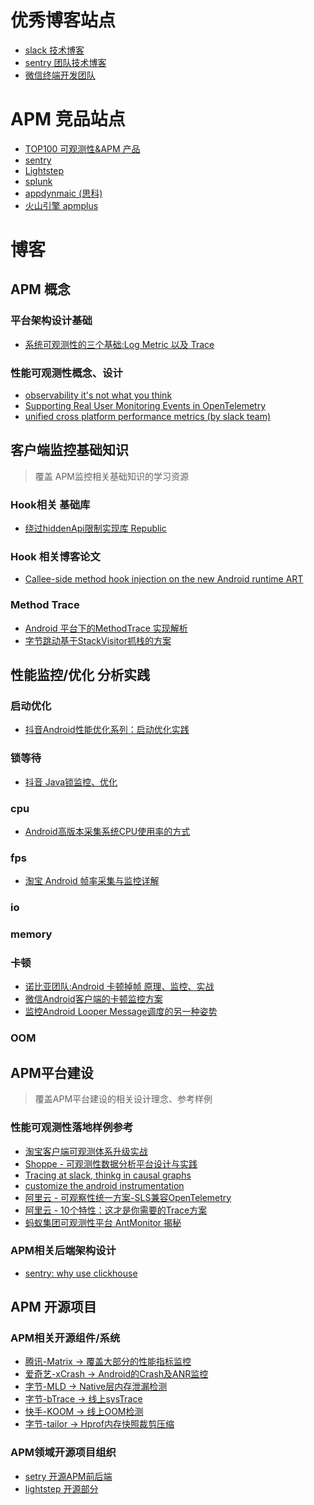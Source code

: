 # 优秀博客站点
- [slack 技术博客](https://slack.engineering/)
- [sentry 团队技术博客](https://blog.sentry.io/?utm_source=google&utm_medium=cpc&utm_campaign=9575834316&utm_content=g&utm_term=sentry&gclid=CjwKCAjw682TBhATEiwA9crl3yQC4mrsWFy3T7VqohWwc20EZVGchpZtlknaP7ahTOAA_ml7FDNuVhoCthYQAvD_BwE)
- [微信终端开发团队](https://cloud.tencent.com/developer/user/598196)

# APM 竞品站点
- [TOP100 可观测性&APM 产品](https://haydenjames.io/20-top-server-monitoring-application-performance-monitoring-apm-solutions/)
- [sentry](https://sentry.io/)
- [Lightstep](https://docs.lightstep.com/)
- [splunk](https://www.splunk.com/)
- [appdynmaic (思科)](https://www.appdynamics.com/)
- [火山引擎 apmplus](https://www.volcengine.com/product/apmplus)
# 博客

## APM 概念

### 平台架构设计基础
- [系统可观测性的三个基础:Log Metric 以及 Trace](https://cribl.io/blog/logs-events-metrics-and-traces-oh-my/)

### 性能可观测性概念、设计

- [observability it's not what you think](https://www.splunk.com/en_us/blog/devops/observability-it-s-not-what-you-think.html)
- [Supporting Real User Monitoring Events in OpenTelemetry](https://github.com/open-telemetry/oteps/issues/169#)
- [unified cross platform performance metrics (by slack team)](https://slack.engineering/unified-cross-platform-performance-metrics/)

## 客户端监控基础知识
>覆盖 APM监控相关基础知识的学习资源

### Hook相关 基础库
- [绕过hiddenApi限制实现库 Republic](https://github.com/whulzz1993/RePublic)

### Hook 相关博客论文
- [Callee-side method hook injection
on the new Android runtime ART](https://publications.cispa.saarland/143/1/arthook_thesis.pdf)

### Method Trace
- [Android 平台下的MethodTrace 实现解析](https://juejin.cn/post/7107137302043820039)
- [字节跳动基于StackVisitor抓栈的方案](https://blog.csdn.net/ByteDanceTech/article/details/119621240)
## 性能监控/优化 分析实践
### 启动优化
- [抖音Android性能优化系列：启动优化实践](https://blog.csdn.net/ByteDanceTech/article/details/123748980)

### 锁等待
- [抖音 Java锁监控、优化](https://blog.csdn.net/ByteDanceTech/article/details/125863436)
### cpu
- [Android高版本采集系统CPU使用率的方式](https://juejin.cn/post/7135034198158475300)

### fps
- [淘宝 Android 帧率采集与监控详解](https://developer.aliyun.com/article/860539)

### io

### memory

### 卡顿
- [诺比亚团队:Android 卡顿掉帧 原理、监控、实战](https://www.jianshu.com/p/f1a777551b70)
- [微信Android客户端的卡顿监控方案](https://cloud.tencent.com/developer/article/1846821)
- [监控Android Looper Message调度的另一种姿势](https://juejin.cn/post/7139741012456374279)

### OOM

## APM平台建设
>覆盖APM平台建设的相关设计理念、参考样例


### 性能可观测性落地样例参考
- [淘宝客户端可观测体系升级实战](https://mp.weixin.qq.com/s?__biz=Mzg4MjE5OTI4Mw==&mid=2247494767&idx=1&sn=86ce1d22a30d453676fffdc2458d02b9&source=41#wechat_redirect)
- [Shoppe - 可观测性数据分析平台设计与实践](https://mp.weixin.qq.com/s/j6tAH6YdBuZu2PzE68xy-A)
- [Tracing at slack, thinkg in causal graphs](https://slack.engineering/tracing-at-slack-thinking-in-causal-graphs/)
- [customize the android instrumentation](https://docs.appdynamics.com/21.3/en/end-user-monitoring/mobile-real-user-monitoring/instrument-android-applications/customize-the-android-instrumentation)
- [阿里云 - 可观察性统一方案-SLS兼容OpenTelemetry](https://developer.aliyun.com/article/766070)
- [阿里云 - 10个特性：这才是你需要的Trace方案](https://developer.aliyun.com/article/783270?spm=a2c6h.12873639.article-detail.7.3e2c5d17Nd6kgv)
- [蚂蚁集团可观测性平台 AntMonitor 揭秘](https://mp.weixin.qq.com/s/k59Bi_EfJSq3v4uawAwDUw)

### APM相关后端架构设计
- [sentry:  why use clickhouse](https://blog.sentry.io/2019/05/16/introducing-snuba-sentrys-new-search-infrastructure#why-clickhouse)

## APM 开源项目
###  APM相关开源组件/系统
- [腾讯-Matrix -> 覆盖大部分的性能指标监控](https://github.com/search?q=matrix)
- [爱奇艺-xCrash -> Android的Crash及ANR监控](https://github.com/iqiyi/xCrash)
- [字节-MLD -> Native层内存泄漏检测](https://github.com/bytedance/memory-leak-detector)
- [字节-bTrace -> 线上sysTrace](https://github.com/bytedance/btrace)
- [快手-KOOM -> 线上OOM检测](https://github.com/KwaiAppTeam/KOOM)
- [字节-tailor -> Hprof内存快照裁剪压缩](https://github.com/bytedance/tailor)


### APM领域开源项目组织
- [setry 开源APM前后端](https://github.com/getsentry/sentry)
- [lightstep 开源部分](https://github.com/lightstep)

